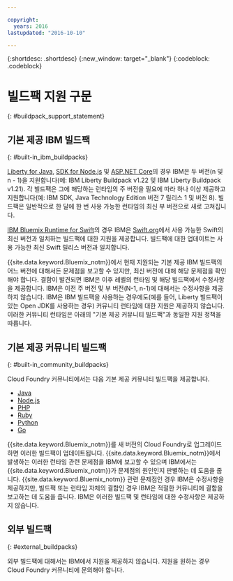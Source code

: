 ```yaml
---

copyright:
  years: 2016
lastupdated: "2016-10-10"

---
```


{:shortdesc: .shortdesc}
{:new_window: target="_blank"}
{:codeblock: .codeblock}

# 빌드팩 지원 구문
{: #buildpack_support_statement}


## 기본 제공 IBM 빌드팩
{: #built-in_ibm_buildpacks}

[Liberty for Java](../runtimes/liberty/index.html), [SDK for Node.js](../runtimes/nodejs/index.html) 및 [ASP.NET Core](../runtimes/dotnet/index.html)의 경우 IBM은 두 버전(n 및 n - 1)을 지원합니다(예: IBM Liberty Buildpack v1.22 및 IBM Liberty Buildpack v1.21). 각 빌드팩은 그에 해당하는 런타임의 주 버전을 필요에 따라 하나 이상 제공하고 지원합니다(예: IBM SDK, Java Technology Edition 버전 7 릴리스 1 및 버전 8). 빌드팩은 일반적으로 한 달에 한 번 사용 가능한 런타임의 최신 부 버전으로 새로 고쳐집니다.  

[IBM Bluemix Runtime for Swift](../runtimes/swift/index.html)의 경우 IBM은 [Swift.org](http://swift.org)에서 사용 가능한 Swift의 최신 버전과 일치하는 빌드팩에 대한 지원을 제공합니다. 빌드팩에 대한 업데이트는 사용 가능한 최신 Swift 릴리스 버전과 일치합니다. 

{{site.data.keyword.Bluemix_notm}}에서 현재 지원되는 기본 제공 IBM 빌드팩의 어느 버전에 대해서든 문제점을 보고할 수 있지만, 최신 버전에 대해 해당 문제점을 확인해야 합니다. 결함이 발견되면 IBM은 이후 레벨의 런타임 및 해당 빌드팩에서 수정사항을 제공합니다. IBM은 이전 주 버전 및 부 버전(N-1, n-1)에 대해서는 수정사항을 제공하지 않습니다. IBM은 IBM 빌드팩을 사용하는 경우에도(예를 들어, Liberty 빌드팩이 있는 Open JDK를 사용하는 경우) 커뮤니티 런타임에 대한 지원은 제공하지 않습니다. 이러한 커뮤니티 런타임은 아래의 "기본 제공 커뮤니티 빌드팩"과 동일한 지원 정책을 따릅니다. 

## 기본 제공 커뮤니티 빌드팩
{: #built-in_community_buildpacks}

Cloud Foundry 커뮤니티에서는 다음 기본 제공 커뮤니티 빌드팩을 제공합니다. 

* [Java](../runtimes/tomcat/index.html)
* [Node.js](https://github.com/cloudfoundry/nodejs-buildpack)
* [PHP](../runtimes/php/index.html)
* [Ruby](../runtimes/ruby/index.html)
* [Python](../runtimes/python/index.html)
* [Go](../runtimes/go/index.html)

{{site.data.keyword.Bluemix_notm}}를 새 버전의 Cloud Foundry로 업그레이드하면 이러한 빌드팩이 업데이트됩니다. {{site.data.keyword.Bluemix_notm}}에서 발생하는 이러한 런타임 관련 문제점을 IBM에 보고할 수 있으며 IBM에서는 {{site.data.keyword.Bluemix_notm}}가 문제점의 원인인지 판별하는 데 도움을 줍니다. {{site.data.keyword.Bluemix_notm}} 관련 문제점인 경우 IBM은 수정사항을 제공하지만, 빌드팩 또는 런타임 자체의 결함인 경우 IBM은 적절한 커뮤니티에 결함을 보고하는 데 도움을 줍니다. IBM은 이러한 빌드팩 및 런타임에 대한 수정사항은 제공하지 않습니다. 

## 외부 빌드팩
{: #external_buildpacks}


외부 빌드팩에 대해서는 IBM에서 지원을 제공하지 않습니다. 지원을 원하는 경우 Cloud Foundry 커뮤니티에 문의해야 합니다. 
